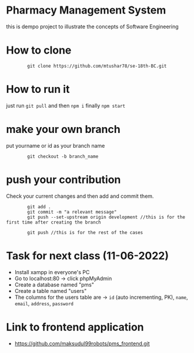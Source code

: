 # Pharmacy Management System
this is dempo project to illustrate the concepts of Software Engineering

# How to clone
```
        git clone https://github.com/mtushar78/se-18th-BC.git

```


# How to run it

just run `git pull` and then `npm i` finally `npm start`

# make your own branch

put yourname or id as your branch name

```
        git checkout -b branch_name

```
# push your contribution
Check your current changes and then add and commit them.

```
        git add .
        git commit -m "a relevant message"
        git push --set-upstream origin development //this is for the first time after creating the branch

        git push //this is for the rest of the cases 

```

# Task for next class (11-06-2022)
* Install xampp in everyone's PC
* Go to localhost:80 -> click phpMyAdmin
* Create a database named "pms"
* Create a table named "users"
* The columns for the users table are -> `id` (auto incrementing, PK), `name`, `email`, `address`, `password`



# Link to frontend application
* https://github.com/maksudul99robots/pms_frontend.git
